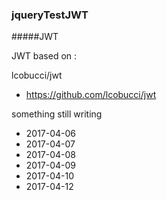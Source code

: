 ### jqueryTestJWT

#####JWT

JWT based on :

lcobucci/jwt 
- https://github.com/lcobucci/jwt

something still writing

- 2017-04-06
- 2017-04-07
- 2017-04-08
- 2017-04-09
- 2017-04-10
- 2017-04-12
